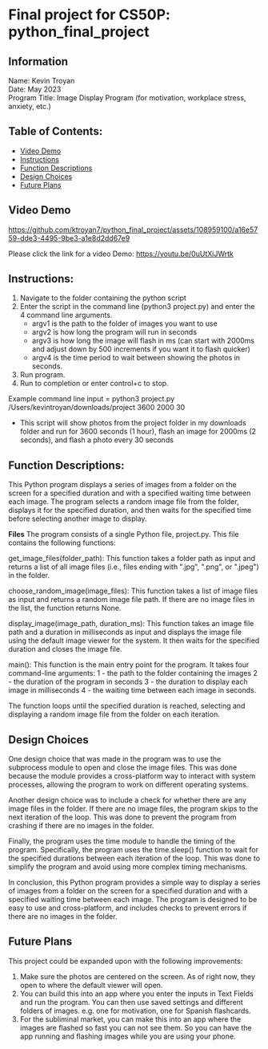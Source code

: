 # Final project for CS50P: python_final_project

## Information
Name: Kevin Troyan<br>
Date: May 2023<br>
Program Title: Image Display Program (for motivation, workplace stress, anxiety, etc.)<br>

## Table of Contents:

- [Video Demo](#Video-Demo)
- [Instructions](#instructions)
- [Function Descriptions](#Function-Descriptions)
- [Design Choices](#design-choices)
- [Future Plans](#future-plans)

## Video Demo

https://github.com/ktroyan7/python_final_project/assets/108959100/a16e5759-dde3-4495-9be3-a1e8d2dd67e9

Please click the link for a video Demo: https://youtu.be/0uUtXiJWrtk

## Instructions:

1. Navigate to the folder containing the python script
2. Enter the script in the command line (python3 project.py) and enter the 4 command line arguments.
    - argv1 is the path to the folder of images you want to use
    - argv2 is how long the program will run in seconds
    - argv3 is how long the image will flash in ms (can start with 2000ms and adjust down by 500 increments if you want it to flash quicker)
    - argv4 is the time period to wait between showing the photos in seconds.
3. Run program.
4. Run to completion or enter control+c to stop.

Example command line input = python3 project.py /Users/kevintroyan/downloads/project 3600 2000 30
- This script will show photos from the project folder in my downloads folder and run for 3600 seconds (1 hour), flash an image for 2000ms (2 seconds), and flash a photo every 30 seconds

## Function Descriptions: 

This Python program displays a series of images from a folder on the screen for a specified duration and with a specified waiting time between each image. The program selects a random image file from the folder, displays it for the specified duration, and then waits for the specified time before selecting another image to display.

**Files**
The program consists of a single Python file, project.py. This file contains the following functions:

get_image_files(folder_path): This function takes a folder path as input and returns a list of all image files (i.e., files ending with ".jpg", ".png", or ".jpeg") in the folder.

choose_random_image(image_files): This function takes a list of image files as input and returns a random image file path. If there are no image files in the list, the function returns None.

display_image(image_path, duration_ms): This function takes an image file path and a duration in milliseconds as input and displays the image file using the default image viewer for the system. It then waits for the specified duration and closes the image file.

main(): This function is the main entry point for the program. It takes four command-line arguments: 
1 - the path to the folder containing the images
2 - the duration of the program in seconds
3 - the duration to display each image in milliseconds
4 - the waiting time between each image in seconds. 

The function loops until the specified duration is reached, selecting and displaying a random image file from the folder on each iteration.

## Design Choices
One design choice that was made in the program was to use the subprocess module to open and close the image files. This was done because the module provides a cross-platform way to interact with system processes, allowing the program to work on different operating systems.

Another design choice was to include a check for whether there are any image files in the folder. If there are no image files, the program skips to the next iteration of the loop. This was done to prevent the program from crashing if there are no images in the folder.

Finally, the program uses the time module to handle the timing of the program. Specifically, the program uses the time.sleep() function to wait for the specified durations between each iteration of the loop. This was done to simplify the program and avoid using more complex timing mechanisms.

In conclusion, this Python program provides a simple way to display a series of images from a folder on the screen for a specified duration and with a specified waiting time between each image. The program is designed to be easy to use and cross-platform, and includes checks to prevent errors if there are no images in the folder.

## Future Plans

This project could be expanded upon with the following improvements:

1. Make sure the photos are centered on the screen. As of right now, they open to where the default viewer will open.
2. You can build this into an app where you enter the inputs in Text Fields and run the program. You can then use saved settings and different folders of images. e.g. one for motivation, one for Spanish flashcards.
3. For the subliminal market, you can make this into an app where the images are flashed so fast you can not see them. So you can have the app running and flashing images while you are using your phone.
